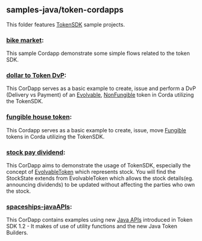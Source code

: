 ## samples-java/token-cordapps

This folder features [TokenSDK](https://training.corda.net/libraries/tokens-sdk/) sample projects.

### [bike market](./bikemarket):
This sample Cordapp demonstrate some simple flows related to the token SDK.  

### [dollar to Token DvP](./dollartohousetoken):
This CorDapp serves as a basic example to create, issue and perform a DvP (Delivery vs Payment) of an [Evolvable](https://training.corda.net/libraries/tokens-sdk/#evolvabletokentype), [NonFungible](https://training.corda.net/libraries/tokens-sdk/#nonfungibletoken) token in Corda utilizing the TokenSDK.  

### [fungible house token](./fungiblehousetoken):
This Cordapp serves as a basic example to create, issue, move [Fungible](https://training.corda.net/libraries/tokens-sdk/#fungibletoken) tokens in Corda utilizing the TokenSDK.  

### [stock pay dividend](./stockpaydividend):
This CorDapp aims to demonstrate the usage of TokenSDK, especially the concept of [EvolvableToken](https://training.corda.net/libraries/tokens-sdk/#evolvabletokentype) which represents stock. You will find the StockState extends from EvolvableToken which allows the stock details(eg. announcing dividends) to be updated without affecting the parties who own the stock.  

### [spaceships-javaAPIs](./spaceships-javaAPIs):
This CorDapp contains examples using new [Java APIs](https://medium.com/corda/corda-tokens-made-easy-with-new-java-apis-83095693d72) introduced in Token SDK 1.2 - It makes of use of utility functions and the new Java Token Builders.  
